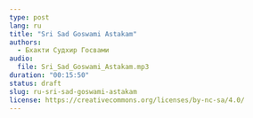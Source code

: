 ```yaml
---
type: post
lang: ru
title: "Sri Sad Goswami Astakam"
authors:
  - Бхакти Судхир Госвами
audio:
  file: Sri_Sad_Goswami_Astakam.mp3
duration: "00:15:50"
status: draft
slug: ru-sri-sad-goswami-astakam
license: https://creativecommons.org/licenses/by-nc-sa/4.0/
---
```


